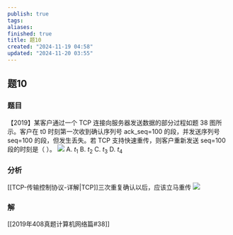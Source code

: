 ```yaml
---
publish: true
tags: 
aliases: 
finished: true
title: 题10
created: "2024-11-19 04:58"
updated: "2024-11-20 03:55"
---
```

## 题10
### 题目
【2019】某客户通过一个 TCP 连接向服务器发送数据的部分过程如题 38 图所示。客户在 t0 时刻第一次收到确认序列号 ack_seq=100 的段，并发送序列号 seq=100 的段，但发生丢失。若 TCP 支持快速重传，则客户重新发送 seq=100 段的时刻是（ ）。
![](https://img.hwenyi.tech/202411201155084.webp)
A. $t_1$
B. $t_2$
C. $t_3$
D. $t_4$
### 分析
[[TCP-传输控制协议-详解|TCP]]三次重复确认以后，应该立马重传
![](https://img.hwenyi.tech/202411201235191.webp)
### 解
[[2019年408真题计算机网络篇#38]]
